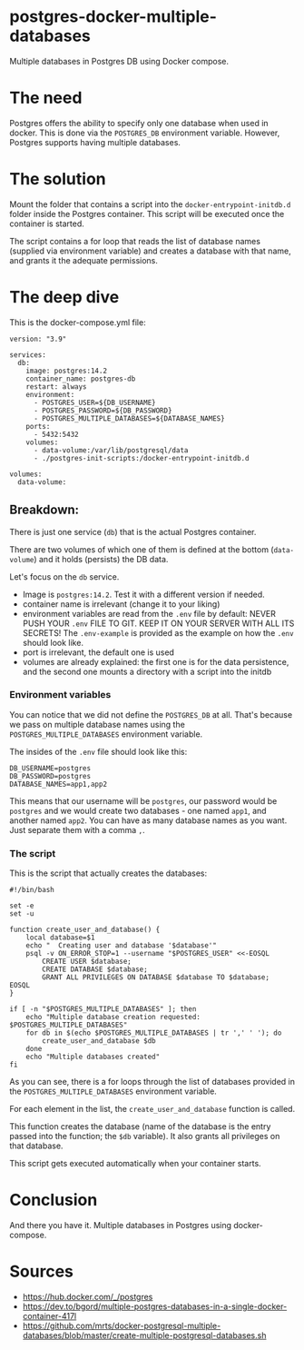 # postgres-docker-multiple-databases

Multiple databases in Postgres DB using Docker compose.

# The need
Postgres offers the ability to specify only one database when used in docker. This is done via the `POSTGRES_DB` environment variable. However, Postgres supports having multiple databases. 

# The solution
Mount the folder that contains a script into the `docker-entrypoint-initdb.d` folder inside the Postgres container. This script will be executed once the container is started. 

The script contains a for loop that reads the list of database names (supplied via environment variable) and creates a database with that name, and grants it the adequate permissions.

# The deep dive
This is the docker-compose.yml file: 
```
version: "3.9"

services:
  db:
    image: postgres:14.2
    container_name: postgres-db
    restart: always
    environment: 
      - POSTGRES_USER=${DB_USERNAME}
      - POSTGRES_PASSWORD=${DB_PASSWORD}
      - POSTGRES_MULTIPLE_DATABASES=${DATABASE_NAMES}
    ports:
      - 5432:5432
    volumes:
      - data-volume:/var/lib/postgresql/data
      - ./postgres-init-scripts:/docker-entrypoint-initdb.d

volumes:
  data-volume: 
```

## Breakdown:

There is just one service (`db`) that is the actual Postgres container. 

There are two volumes of which one of them is defined at the bottom (`data-volume`) and it holds (persists) the DB data. 

Let's focus on the `db` service.

- Image is `postgres:14.2`. Test it with a different version if needed. 
- container name is irrelevant (change it to your liking)
- environment variables are read from the `.env` file by default: NEVER PUSH YOUR `.env` FILE TO GIT. KEEP IT ON YOUR SERVER WITH ALL ITS SECRETS! The `.env-example` is provided as the example on how the `.env` should look like.
- port is irrelevant, the default one is used
- volumes are already explained: the first one is for the data persistence, and the second one mounts a directory with a script into the initdb

### Environment variables
You can notice that we did not define the `POSTGRES_DB` at all. That's because we pass on multiple database names using the `POSTGRES_MULTIPLE_DATABASES` environment variable.

The insides of the `.env` file should look like this: 
```
DB_USERNAME=postgres
DB_PASSWORD=postgres
DATABASE_NAMES=app1,app2
```

This means that our username will be `postgres`, our password would be `postgres` and we would create two databases - one named `app1`, and another named `app2`. You can have as many database names as you want. Just separate them with a comma `,`.

### The script
This is the script that actually creates the databases: 
```
#!/bin/bash

set -e
set -u

function create_user_and_database() {
	local database=$1
	echo "  Creating user and database '$database'"
	psql -v ON_ERROR_STOP=1 --username "$POSTGRES_USER" <<-EOSQL
	    CREATE USER $database;
	    CREATE DATABASE $database;
	    GRANT ALL PRIVILEGES ON DATABASE $database TO $database;
EOSQL
}

if [ -n "$POSTGRES_MULTIPLE_DATABASES" ]; then
	echo "Multiple database creation requested: $POSTGRES_MULTIPLE_DATABASES"
	for db in $(echo $POSTGRES_MULTIPLE_DATABASES | tr ',' ' '); do
		create_user_and_database $db
	done
	echo "Multiple databases created"
fi

```

As you can see, there is a for loops through the list of databases provided in the `POSTGRES_MULTIPLE_DATABASES` environment variable. 

For each element in the list, the `create_user_and_database` function is called. 

This function creates the database (name of the database is the entry passed into the function; the `$db` variable). It also grants all privileges on that database. 

This script gets executed automatically when your container starts.


# Conclusion
And there you have it. Multiple databases in Postgres using docker-compose.

# Sources
- https://hub.docker.com/_/postgres 
- https://dev.to/bgord/multiple-postgres-databases-in-a-single-docker-container-417l 
- https://github.com/mrts/docker-postgresql-multiple-databases/blob/master/create-multiple-postgresql-databases.sh 

